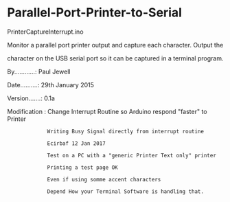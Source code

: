 # Parallel-Port-Printer-to-Serial
  PrinterCaptureInterrupt.ino
  
  Monitor a parallel port printer output and capture each character. Output the
  
  character on the USB serial port so it can be captured in a terminal program.
  
 
  By............: Paul Jewell
  
  Date..........: 29th January 2015
  
  Version.......: 0.1a
  
  Modification : Change Interrupt Routine so Arduino respond "faster" to Printer
  
                 Writing Busy Signal directly from interrupt routine
                 
                 Ecirbaf 12 Jan 2017
                 
                 Test on a PC with a "generic Printer Text only" printer
                 
                 Printing a test page OK
                 
                 Even if using somme accent characters
                 
                 Depend How your Terminal Software is handling that.
                 
